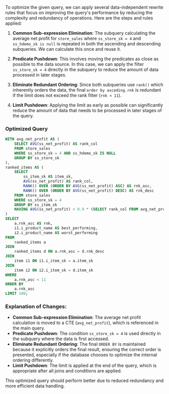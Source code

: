 To optimize the given query, we can apply several data-independent rewrite rules that focus on improving the query's performance by reducing the complexity and redundancy of operations. Here are the steps and rules applied:

1. **Common Sub-expression Elimination**: The subquery calculating the average net profit for `store_sales` where `ss_store_sk = 4` and `ss_hdemo_sk is null` is repeated in both the ascending and descending subqueries. We can calculate this once and reuse it.

2. **Predicate Pushdown**: This involves moving the predicates as close as possible to the data source. In this case, we can apply the filter `ss_store_sk = 4` directly in the subquery to reduce the amount of data processed in later stages.

3. **Eliminate Redundant Ordering**: Since both subqueries use `rank()` which inherently orders the data, the final `order by asceding.rnk` is redundant if the limit does not exceed the rank filter (`rnk < 11`).

4. **Limit Pushdown**: Applying the limit as early as possible can significantly reduce the amount of data that needs to be processed in later stages of the query.

### Optimized Query

```sql
WITH avg_net_profit AS (
    SELECT AVG(ss_net_profit) AS rank_col
    FROM store_sales
    WHERE ss_store_sk = 4 AND ss_hdemo_sk IS NULL
    GROUP BY ss_store_sk
),
ranked_items AS (
    SELECT 
        ss_item_sk AS item_sk, 
        AVG(ss_net_profit) AS rank_col,
        RANK() OVER (ORDER BY AVG(ss_net_profit) ASC) AS rnk_asc,
        RANK() OVER (ORDER BY AVG(ss_net_profit) DESC) AS rnk_desc
    FROM store_sales
    WHERE ss_store_sk = 4
    GROUP BY ss_item_sk
    HAVING AVG(ss_net_profit) > 0.9 * (SELECT rank_col FROM avg_net_profit)
)
SELECT 
    a.rnk_asc AS rnk, 
    i1.i_product_name AS best_performing, 
    i2.i_product_name AS worst_performing
FROM 
    ranked_items a
JOIN 
    ranked_items d ON a.rnk_asc = d.rnk_desc
JOIN 
    item i1 ON i1.i_item_sk = a.item_sk
JOIN 
    item i2 ON i2.i_item_sk = d.item_sk
WHERE 
    a.rnk_asc < 11
ORDER BY 
    a.rnk_asc
LIMIT 100;
```

### Explanation of Changes:
- **Common Sub-expression Elimination**: The average net profit calculation is moved to a CTE (`avg_net_profit`), which is referenced in the main query.
- **Predicate Pushdown**: The condition `ss_store_sk = 4` is used directly in the subquery where the data is first accessed.
- **Eliminate Redundant Ordering**: The final `ORDER BY` is maintained because it explicitly orders the final result, ensuring the correct order is presented, especially if the database chooses to optimize the internal ordering differently.
- **Limit Pushdown**: The limit is applied at the end of the query, which is appropriate after all joins and conditions are applied.

This optimized query should perform better due to reduced redundancy and more efficient data handling.